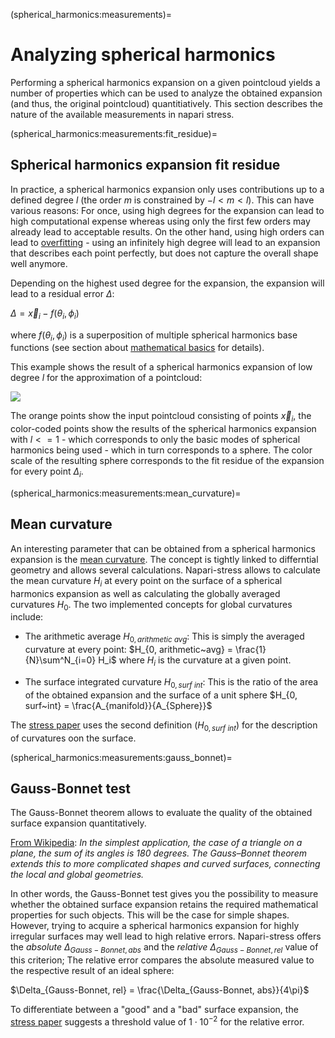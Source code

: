 (spherical_harmonics:measurements)=
# Analyzing spherical harmonics

Performing a spherical harmonics expansion on a given pointcloud yields a number of properties which can be used to analyze the obtained expansion (and thus, the original pointcloud) quantitiatively. This section describes the nature of the available measurements in napari stress.

(spherical_harmonics:measurements:fit_residue)=
## Spherical harmonics expansion fit residue
In practice, a spherical harmonics expansion only uses contributions up to a defined degree $l$ (the order $m$ is constrained by $-l < m < l$). This can have various reasons: For once, using high degrees for the expansion can lead to high computational expense whereas using only the first few orders may already lead to acceptable results. On the other hand, using high orders can lead to [overfitting](https://en.wikipedia.org/wiki/Overfitting) - using an infinitely high degree will lead to an expansion that describes each point perfectly, but does not capture the overall shape well anymore.

Depending on the highest used degree for the expansion, the expansion will lead to a residual error $\Delta$:

$\Delta = \vec{x}_i - f(\theta_i, \phi_i)$

where $f(\theta_i, \phi_i)$ is a superposition of multiple spherical harmonics base functions (see section about [mathematical basics](spherical_harmonics:mathematical_basics) for details).

This example shows the result of a spherical harmonics expansion of low degree $l$ for the approximation of a pointcloud:

![](../imgs/viewer_screenshots/fit_spherical_harmonics3.png)

The orange points show the input pointcloud consisting of points $\vec{x}_i$, the color-coded points show the results of the spherical harmonics expansion with $l<=1$ - which corresponds to only the basic modes of spherical harmonics being used - which in turn corresponds to a sphere. The color scale of the resulting sphere corresponds to the fit residue of the expansion for every point $\Delta_i$.

(spherical_harmonics:measurements:mean_curvature)=
## Mean curvature

An interesting parameter that can be obtained from a spherical harmonics expansion is the [mean curvature](https://en.wikipedia.org/wiki/Mean_curvature). The concept is tightly linked to differntial geometry and allows several calculations. Napari-stress allows to calculate the mean curvature $H_i$ at every point on the surface of a spherical harmonics expansion as well as calculating the globally averaged curvatures $H_0$. The two implemented concepts for global curvatures include:

* The arithmetic average $H_{0, arithmetic~avg}$: This is simply the averaged curvature at every point: $H_{0, arithmetic~avg} = \frac{1}{N}\sum^N_{i=0} H_i$ where $H_i$ is the curvature at a given point.

* The surface integrated curvature $H_{0, surf~int}$: This is the ratio of the area of the obtained expansion and the surface of a unit sphere $H_{0, surf~int} = \frac{A_{manifold}}{A_{Sphere}}$

The [stress paper](https://www.biorxiv.org/content/10.1101/2021.03.26.437148v1.abstract) uses the second definition ($H_{0, surf~int}$) for the description of curvatures oon the surface. 

(spherical_harmonics:measurements:gauss_bonnet)=
## Gauss-Bonnet test

The Gauss-Bonnet theorem allows to evaluate the quality of the obtained surface expansion quantitatively.

[From Wikipedia](https://en.wikipedia.org/wiki/Gauss%E2%80%93Bonnet_theorem): *In the simplest application, the case of a triangle on a plane, the sum of its angles is 180 degrees. The Gauss–Bonnet theorem extends this to more complicated shapes and curved surfaces, connecting the local and global geometries.*

In other words, the Gauss-Bonnet test gives you the possibility to measure whether the obtained surface expansion retains the required mathematical properties for such objects. This will be the case for simple shapes. However, trying to acquire a spherical harmonics expansion for highly irregular surfaces may well lead to high relative errors. Napari-stress offers the *absolute* $\Delta_{Gauss-Bonnet, abs}$ and the *relative* $\Delta_{Gauss-Bonnet, rel}$ value of this criterion; The relative error compares the absolute measured value to the respective result of an ideal sphere:

$\Delta_{Gauss-Bonnet, rel} = \frac{\Delta_{Gauss-Bonnet, abs}}{4\pi}$

To differentiate between a "good" and a "bad" surface expansion, the [stress paper](https://www.biorxiv.org/content/10.1101/2021.03.26.437148v1.full) suggests a threshold value of $1\cdot10^{-2}$ for the relative error.
